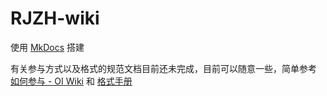 # RJZH-wiki

使用 [MkDocs](https://www.mkdocs.org/) 搭建

有关参与方式以及格式的规范文档目前还未完成，目前可以随意一些，简单参考 [如何参与 - OI Wiki](https://oi-wiki.org/intro/htc/)
和 [格式手册](https://oi-wiki.org/intro/format/)
